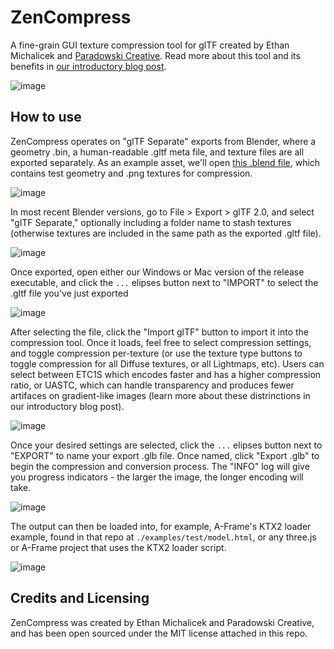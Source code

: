# ZenCompress
A fine-grain GUI texture compression tool for glTF created by Ethan Michalicek and [Paradowski Creative](https://paradowski.com). Read more about this tool and its benefits in [our introductory blog post](https://paradowski.com/stories/introducing-zencompress-for-gltf).

![image](./docs/capy.png)

## How to use
ZenCompress operates on "glTF Separate" exports from Blender, where a geometry .bin, a human-readable .gltf meta file, and texture files are all exported separately. As an example asset, we'll open [this .blend file](./docs/Handle_Glove_v004.blend), which contains test geometry and .png textures for compression.

![image](./docs/image.png)

In most recent Blender versions, go to File > Export > glTF 2.0, and select "glTF Separate," optionally including a folder name to stash textures (otherwise textures are included in the same path as the exported .gltf file).

![image](./docs/export-settings.png)

Once exported, open either our Windows or Mac version of the release executable, and click the `...` elipses button next to "IMPORT" to select the .gltf file you've just exported

![image](./docs/gltf-open.png)

After selecting the file, click the "Import glTF" button to import it into the compression tool. Once it loads, feel free to select compression settings, and toggle compression per-texture (or use the texture type buttons to toggle compression for all Diffuse textures, or all Lightmaps, etc). Users can select between ETC1S which encodes faster and has a higher compression ratio, or UASTC, which can handle transparency and produces fewer artifaces on gradient-like images (learn more about these distrinctions in our introductory blog post).

![image](./docs/gltf-glove.png)

Once your desired settings are selected, click the `...` elipses button next to "EXPORT" to name your export .glb file. Once named, click "Export .glb" to begin the compression and conversion process. The "INFO" log will give you progress indicators - the larger the image, the longer encoding will take.

![image](./docs/gltf-export.png)

The output can then be loaded into, for example, A-Frame's KTX2 loader example, found in that repo at `./examples/test/model.html`, or any three.js or A-Frame project that uses the KTX2 loader script.

![image](./docs/running.png)
 
 ## Credits and Licensing
 ZenCompress was created by Ethan Michalicek and Paradowski Creative, and has been open sourced under the MIT license attached in this repo.